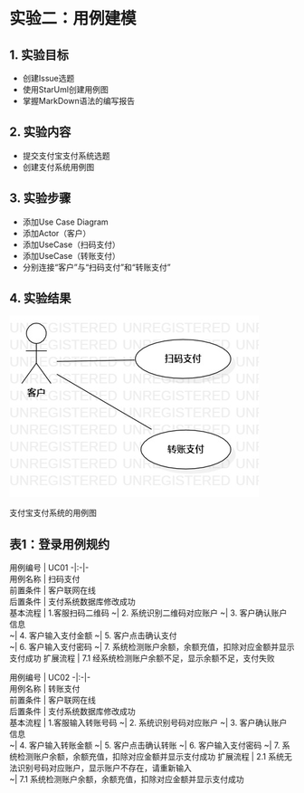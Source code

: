 # 实验二：用例建模

## 1. 实验目标

- 创建Issue选题
- 使用StarUml创建用例图
- 掌握MarkDown语法的编写报告

## 2. 实验内容

- 提交支付宝支付系统选题
- 创建支付系统用例图
 
## 3. 实验步骤

- 添加Use Case Diagram
- 添加Actor（客户） 
- 添加UseCase（扫码支付） 
- 添加UseCase（转账支付） 
- 分别连接“客户”与“扫码支付”和“转账支付”  

## 4. 实验结果

![用例图](./Lab2.jpg)

支付宝支付系统的用例图

## 表1：登录用例规约  

用例编号  | UC01 
-|:-|-  
用例名称  | 扫码支付  
前置条件  | 客户联网在线   
后置条件  | 支付系统数据库修改成功  
基本流程  | 1.客服扫码二维码 
~| 2. 系统识别二维码对应账户
~| 3. 客户确认账户信息  
~| 4. 客户输入支付金额
~| 5. 客户点击确认支付  
~| 6. 客户输入支付密码
~| 7. 系统检测账户余额，余额充值，扣除对应金额并显示支付成功
扩展流程  | 7.1 经系统检测账户余额不足，显示余额不足，支付失败  
 
用例编号  | UC02
-|:-|-  
用例名称  | 转账支付  
前置条件  | 客户联网在线   
后置条件  | 支付系统数据库修改成功  
基本流程  | 1.客服输入转账号码
~| 2. 系统识别号码对应账户
~| 3. 客户确认账户信息  
~| 4. 客户输入转账金额
~| 5. 客户点击确认转账 
~| 6. 客户输入支付密码
~| 7. 系统检测账户余额，余额充值，扣除对应金额并显示支付成功
扩展流程  | 2.1 系统无法识别号码对应账户，显示账户不存在，请重新输入   
~| 7.1 系统检测账户余额，余额充值，扣除对应金额并显示支付成功
